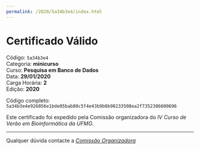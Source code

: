 ```yaml
---
permalink: /2020/5a34b3e4/index.html
---
```


# Certificado Válido

Código: `5a34b3e4`<br>
Categoria: **minicurso**<br>
Curso: **Pesquisa em Banco de Dados**<br>
Data: **29/01/2020**<br>
Carga Horária: **2**<br>
Edição: **2020**<br>


Código completo: `5a34b3e4e926056e1bde05bab80c5f4e43b9b0b98233508ea2f7352386600696`


Este certificado foi expedido pela Comissão organizadora do *IV Curso de Verão em Bioinformática da UFMG*.

----

Qualquer dúvida contacte a [_Comissão Organizadora_](<mailto:cursobioinfoufmg@gmail.com$subject=[Certificados]>)

